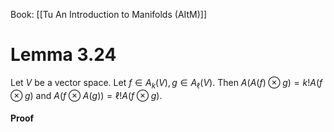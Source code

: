 Book: [[Tu An Introduction to Manifolds (AItM)]]
# Lemma 3.24
Let $V$ be a vector space.
Let $f\in A_{k}(V),g\in A_{\ell}(V)$.
Then $A(A(f)\otimes g)=k!A(f\otimes g)$ and $A(f\otimes A(g))=\ell! A(f\otimes g)$.
#### Proof
